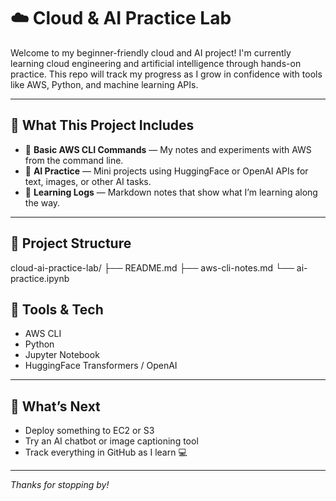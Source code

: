 # ☁️ Cloud & AI Practice Lab

Welcome to my beginner-friendly cloud and AI project! I'm currently learning cloud engineering and artificial intelligence through hands-on practice. This repo will track my progress as I grow in confidence with tools like AWS, Python, and machine learning APIs.

---

## 🔧 What This Project Includes

- 🧭 **Basic AWS CLI Commands** — My notes and experiments with AWS from the command line.
- 🤖 **AI Practice** — Mini projects using HuggingFace or OpenAI APIs for text, images, or other AI tasks.
- 📘 **Learning Logs** — Markdown notes that show what I’m learning along the way.

---

## 📂 Project Structure

cloud-ai-practice-lab/
├── README.md
├── aws-cli-notes.md
└── ai-practice.ipynb

## 🧠 Tools & Tech

- AWS CLI
- Python
- Jupyter Notebook
- HuggingFace Transformers / OpenAI

---

## 📌 What’s Next

- Deploy something to EC2 or S3
- Try an AI chatbot or image captioning tool
- Track everything in GitHub as I learn 💻

---

_Thanks for stopping by!_